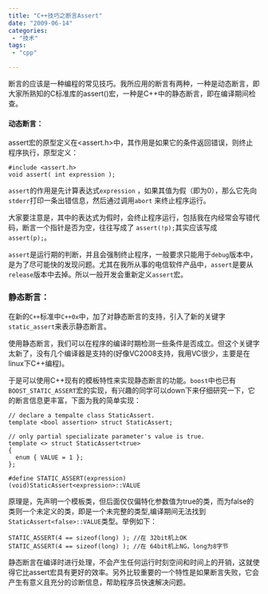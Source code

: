 ```yaml
---
title: "C++技巧之断言Assert"
date: "2009-06-14"
categories:
 - "技术"
tags:
 - "cpp"

---
```


断言的应该是一种编程的常见技巧。我所应用的断言有两种，一种是动态断言，即大家所熟知的C标准库的assert()宏，一种是C++中的静态断言，即在编译期间检查。

#### 动态断言：

assert宏的原型定义在<assert.h>中，其作用是如果它的条件返回错误，则终止程序执行，原型定义：
```
#include <assert.h>  
void assert( int expression );
```
`assert`的作用是先计算表达式`expression` ，如果其值为假（即为0），那么它先向`stderr`打印一条出错信息，然后通过调用`abort` 来终止程序运行。

大家要注意是，其中的表达式为假时，会终止程序运行，包括我在内经常会写错代码，断言一个指针是否为空，往往写成了
`assert(!p);`其实应该写成`assert(p);`。

 `assert`是运行期的判断，并且会强制终止程序，一般要求只能用于`debug`版本中，是为了尽可能快的发现问题。尤其在我所从事的电信软件产品中，`assert`是要从`release`版本中去掉。所以一般开发会重新定义`assert`宏。

### 静态断言：

在新的`C++`标准中`C++0x`中，加了对静态断言的支持，引入了新的关键字`static_assert`来表示静态断言。

使用静态断言，我们可以在程序的编译时期检测一些条件是否成立。但这个关键字太新了，没有几个编译器是支持的(好像VC2008支持，我用VC很少，主要是在linux下C++编程)。

于是可以使用C++现有的模板特性来实现静态断言的功能。`boost`中也已有`BOOST_STATIC_ASSERT`宏的实现，有兴趣的同学可以down下来仔细研究一下，它的断言信息更丰富，下面为我的简单实现：

```
// declare a tempalte class StaticAssert.  
template <bool assertion> struct StaticAssert;  

// only partial specializate parameter's value is true.  
template <> struct StaticAssert<true>   
{  
  enum { VALUE = 1 };  
};

#define STATIC_ASSERT(expression) (void)StaticAssert<expression>::VALUE  
```

原理是，先声明一个模板类，但后面仅仅偏特化参数值为true的类，而为false的类则一个未定义的类，即是一个未完整的类型,编译期间无法找到`StaticAssert<false>::VALUE`类型。举例如下：
```
STATIC_ASSERT(4 == sizeof(long) ); //在 32bit机上OK  
STATIC_ASSERT(4 == sizeof(long) ); //在 64bit机上NG，long为8字节
```  
静态断言在编译时进行处理，不会产生任何运行时刻空间和时间上的开销，这就使得它比assert宏具有更好的效率。另外比较重要的一个特性是如果断言失败，它会产生有意义且充分的诊断信息，帮助程序员快速解决问题。
